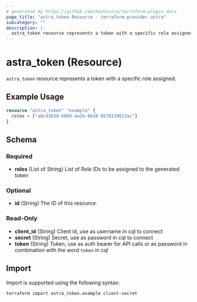 ```yaml
---
# generated by https://github.com/hashicorp/terraform-plugin-docs
page_title: "astra_token Resource - terraform-provider-astra"
subcategory: ""
description: |-
  astra_token resource represents a token with a specific role assigned.
---
```


# astra_token (Resource)

`astra_token` resource represents a token with a specific role assigned.

## Example Usage

```terraform
resource "astra_token" "example" {
  roles = ["a8cd363d-5069-4a2b-86d8-0578139812ac"]
}
```

<!-- schema generated by tfplugindocs -->
## Schema

### Required

- **roles** (List of String) List of Role IDs to be assigned to the generated token

### Optional

- **id** (String) The ID of this resource.

### Read-Only

- **client_id** (String) Client id, use as username in cql to connect
- **secret** (String) Secret, use as password in cql to connect
- **token** (String) Token, use as auth bearer for API calls or as password in combination with the word `token` in cql

## Import

Import is supported using the following syntax:

```shell
terraform import astra_token.example client-secret
```
